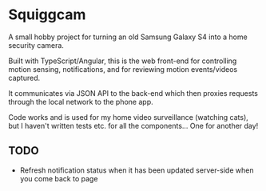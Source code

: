 # Squiggcam

A small hobby project for turning an old Samsung Galaxy S4 into a home security camera.

Built with TypeScript/Angular, this is the web front-end for controlling motion sensing, notifications, and for
reviewing motion events/videos captured.

It communicates via JSON API to the back-end which then proxies requests through the local network to the phone
app.

Code works and is used for my home video surveillance (watching cats), but I haven't written tests etc. for all
the components... One for another day!

## TODO
- Refresh notification status when it has been updated server-side when you come back to page 

